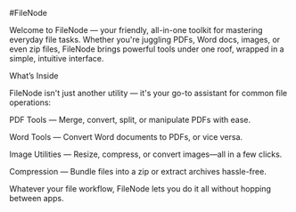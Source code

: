 #FileNode

Welcome to FileNode — your friendly, all-in-one toolkit for mastering everyday file tasks. Whether you're juggling PDFs, Word docs, images, or even zip files, FileNode brings powerful tools under one roof, wrapped in a simple, intuitive interface.

What’s Inside

FileNode isn't just another utility — it's your go-to assistant for common file operations:

PDF Tools — Merge, convert, split, or manipulate PDFs with ease.

Word Tools — Convert Word documents to PDFs, or vice versa.

Image Utilities — Resize, compress, or convert images—all in a few clicks.

Compression — Bundle files into a zip or extract archives hassle-free.

Whatever your file workflow, FileNode lets you do it all without hopping between apps.
